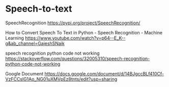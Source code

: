 # Speech-to-text


SpeechRecognition https://pypi.org/project/SpeechRecognition/

How to Convert Speech To Text in Python - Speech Recognition - Machine Learning https://www.youtube.com/watch?v=p64--E_K--g&ab_channel=GajeshSNaik

speech recognition python code not working https://stackoverflow.com/questions/32005310/speech-recognition-python-code-not-working

Google Document https://docs.google.com/document/d/14BJgccBLf410Cf-VzFCCslG1Ao_NG01uXMVpEz8tnts/edit?usp=sharing
